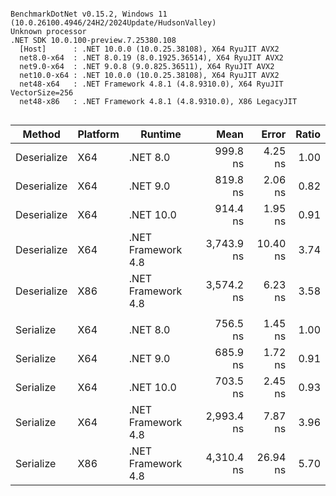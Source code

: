```

BenchmarkDotNet v0.15.2, Windows 11 (10.0.26100.4946/24H2/2024Update/HudsonValley)
Unknown processor
.NET SDK 10.0.100-preview.7.25380.108
  [Host]      : .NET 10.0.0 (10.0.25.38108), X64 RyuJIT AVX2
  net8.0-x64  : .NET 8.0.19 (8.0.1925.36514), X64 RyuJIT AVX2
  net9.0-x64  : .NET 9.0.8 (9.0.825.36511), X64 RyuJIT AVX2
  net10.0-x64 : .NET 10.0.0 (10.0.25.38108), X64 RyuJIT AVX2
  net48-x64   : .NET Framework 4.8.1 (4.8.9310.0), X64 RyuJIT VectorSize=256
  net48-x86   : .NET Framework 4.8.1 (4.8.9310.0), X86 LegacyJIT


```
| Method      | Platform | Runtime            |       Mean |    Error | Ratio |
|-------------|----------|--------------------|-----------:|---------:|------:|
| Deserialize | X64      | .NET 8.0           |   999.8 ns |  4.25 ns |  1.00 |
| Deserialize | X64      | .NET 9.0           |   819.8 ns |  2.06 ns |  0.82 |
| Deserialize | X64      | .NET 10.0          |   914.4 ns |  1.95 ns |  0.91 |
| Deserialize | X64      | .NET Framework 4.8 | 3,743.9 ns | 10.40 ns |  3.74 |
| Deserialize | X86      | .NET Framework 4.8 | 3,574.2 ns |  6.23 ns |  3.58 |
|             |          |                    |            |          |       |
| Serialize   | X64      | .NET 8.0           |   756.5 ns |  1.45 ns |  1.00 |
| Serialize   | X64      | .NET 9.0           |   685.9 ns |  1.72 ns |  0.91 |
| Serialize   | X64      | .NET 10.0          |   703.5 ns |  2.45 ns |  0.93 |
| Serialize   | X64      | .NET Framework 4.8 | 2,993.4 ns |  7.87 ns |  3.96 |
| Serialize   | X86      | .NET Framework 4.8 | 4,310.4 ns | 26.94 ns |  5.70 |
